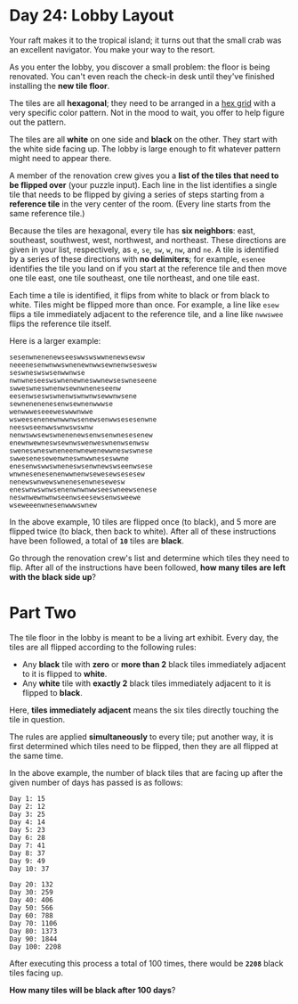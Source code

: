 # Day 24: Lobby Layout
Your raft makes it to the tropical island; it turns out that the small crab was an excellent navigator. You make your 
way to the resort.

As you enter the lobby, you discover a small problem: the floor is being renovated. You can't even reach the check-in 
desk until they've finished installing the **new tile floor**.

The tiles are all **hexagonal**; they need to be arranged in a [hex grid](https://en.wikipedia.org/wiki/Hexagonal_tiling) 
with a very specific color pattern. Not in the mood to wait, you offer to help figure out the pattern.

The tiles are all **white** on one side and **black** on the other. They start with the white side facing up. The lobby 
is large enough to fit whatever pattern might need to appear there.

A member of the renovation crew gives you a **list of the tiles that need to be flipped over** (your puzzle input). Each 
line in the list identifies a single tile that needs to be flipped by giving a series of steps starting from a 
**reference tile** in the very center of the room. (Every line starts from the same reference tile.)

Because the tiles are hexagonal, every tile has **six neighbors**: east, southeast, southwest, west, northwest, and 
northeast. These directions are given in your list, respectively, as `e`, `se`, `sw`, `w`, `nw`, and `ne`. A tile is 
identified by a series of these directions with **no delimiters**; for example, `esenee` identifies the tile you land on 
if you start at the reference tile and then move one tile east, one tile southeast, one tile northeast, and one tile 
east.

Each time a tile is identified, it flips from white to black or from black to white. Tiles might be flipped more than 
once. For example, a line like `esew` flips a tile immediately adjacent to the reference tile, and a line like `nwwswee` 
flips the reference tile itself.

Here is a larger example:
```
sesenwnenenewseeswwswswwnenewsewsw
neeenesenwnwwswnenewnwwsewnenwseswesw
seswneswswsenwwnwse
nwnwneseeswswnenewneswwnewseswneseene
swweswneswnenwsewnwneneseenw
eesenwseswswnenwswnwnwsewwnwsene
sewnenenenesenwsewnenwwwse
wenwwweseeeweswwwnwwe
wsweesenenewnwwnwsenewsenwwsesesenwne
neeswseenwwswnwswswnw
nenwswwsewswnenenewsenwsenwnesesenew
enewnwewneswsewnwswenweswnenwsenwsw
sweneswneswneneenwnewenewwneswswnese
swwesenesewenwneswnwwneseswwne
enesenwswwswneneswsenwnewswseenwsese
wnwnesenesenenwwnenwsewesewsesesew
nenewswnwewswnenesenwnesewesw
eneswnwswnwsenenwnwnwwseeswneewsenese
neswnwewnwnwseenwseesewsenwsweewe
wseweeenwnesenwwwswnew
```
In the above example, 10 tiles are flipped once (to black), and 5 more are flipped twice (to black, then back to white). 
After all of these instructions have been followed, a total of **`10`** tiles are **black**.

Go through the renovation crew's list and determine which tiles they need to flip. After all of the instructions have 
been followed, **how many tiles are left with the black side up**?

# Part Two
The tile floor in the lobby is meant to be a living art exhibit. Every day, the tiles are all flipped according to the 
following rules:
* Any **black** tile with **zero** or **more than 2** black tiles immediately adjacent to it is flipped to **white**.
* Any **white** tile with **exactly 2** black tiles immediately adjacent to it is flipped to **black**.

Here, **tiles immediately adjacent** means the six tiles directly touching the tile in question.

The rules are applied **simultaneously** to every tile; put another way, it is first determined which tiles need to be 
flipped, then they are all flipped at the same time.

In the above example, the number of black tiles that are facing up after the given number of days has passed is as 
follows:
```
Day 1: 15
Day 2: 12
Day 3: 25
Day 4: 14
Day 5: 23
Day 6: 28
Day 7: 41
Day 8: 37
Day 9: 49
Day 10: 37

Day 20: 132
Day 30: 259
Day 40: 406
Day 50: 566
Day 60: 788
Day 70: 1106
Day 80: 1373
Day 90: 1844
Day 100: 2208
```
After executing this process a total of 100 times, there would be **`2208`** black tiles facing up.

**How many tiles will be black after 100 days**?
